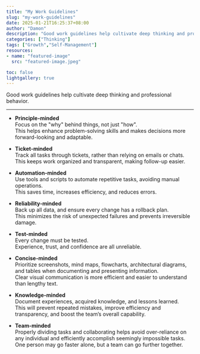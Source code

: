 ```yaml
---
title: "My Work Guidelines"
slug: "my-work-guidelines"
date: 2025-01-21T16:25:37+08:00
author: "Damon"
description: "Good work guidelines help cultivate deep thinking and professional behavior."
categories: ["Thinking"]
tags: ["Growth","Self-Management"]
resources:
- name: "featured-image"
  src: "featured-image.jpeg"

toc: false
lightgallery: true
---
```


Good work guidelines help cultivate deep thinking and professional behavior.

<!--more-->

---

- **Principle-minded**  
  Focus on the "why" behind things, not just "how".  
  This helps enhance problem-solving skills and makes decisions more forward-looking and adaptable.

- **Ticket-minded**  
  Track all tasks through tickets, rather than relying on emails or chats.  
  This keeps work organized and transparent, making follow-up easier.

- **Automation-minded**  
  Use tools and scripts to automate repetitive tasks, avoiding manual operations.  
  This saves time, increases efficiency, and reduces errors.

- **Reliability-minded**  
  Back up all data, and ensure every change has a rollback plan.  
  This minimizes the risk of unexpected failures and prevents irreversible damage.

- **Test-minded**  
  Every change must be tested.  
  Experience, trust, and confidence are all unreliable.

- **Concise-minded**  
  Prioritize screenshots, mind maps, flowcharts, architectural diagrams, and tables when documenting and presenting information.  
  Clear visual communication is more efficient and easier to understand than lengthy text.

- **Knowledge-minded**  
  Document experiences, acquired knowledge, and lessons learned.  
  This will prevent repeated mistakes, improve efficiency and transparency, and boost the team’s overall capability.
  
- **Team-minded**  
  Properly dividing tasks and collaborating helps avoid over-reliance on any individual and efficiently accomplish seemingly impossible tasks.  
  One person may go faster alone, but a team can go further together.
